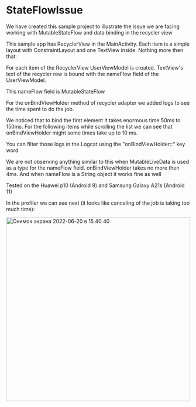 # StateFlowIssue

We have created this sample project to illustrate the issue we are facing working with MutableStateFlow and data binding in the recycler view

This sample app has RecyclerView in the MainActivity. Each item is a simple layout with ConstraintLayout and one TextView inside. Nothing more then that.

For each item of the RecyclerView UserViewModel is created. TextView's text of the recycler row is bound with the nameFlow field of the UserViewModel. 

This nameFlow field is MutableStateFlow

For the onBindViewHolder method of recycler adapter we added logs to see the time spent to do the job. 

We noticed that to bind the first element it takes enormous time 50ms to 150ms. For the following items while scrolling the list we can see that onBindViewHolder might some times take up to 10 ms.

You can filter those logs in the Logcat using the "onBindViewHolder::" key word

We are not observing anything similar to this when MutableLiveData is used as a type for the nameFlow field. onBindViewHolder takes no more then 4ms. And  when nameFlow is a String object it works fine as well

Tested on the Huawei p10 (Android 9) and Samsung Galaxy A21s (Android 11)

In the profiler we can see next (it looks like canceling of the job is taking too much time):

<img width="503" alt="Снимок экрана 2022-06-20 в 15 40 40" src="https://user-images.githubusercontent.com/10302038/174607409-26f7a439-44d0-4039-a475-074ae33cc321.png">
